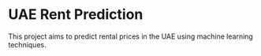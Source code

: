 # UAE Rent Prediction

This project aims to predict rental prices in the UAE using machine learning techniques.